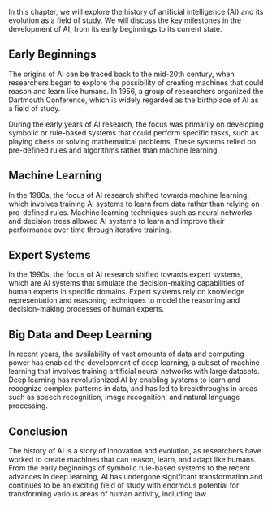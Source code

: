 
In this chapter, we will explore the history of artificial intelligence (AI) and its evolution as a field of study. We will discuss the key milestones in the development of AI, from its early beginnings to its current state.

Early Beginnings
----------------

The origins of AI can be traced back to the mid-20th century, when researchers began to explore the possibility of creating machines that could reason and learn like humans. In 1956, a group of researchers organized the Dartmouth Conference, which is widely regarded as the birthplace of AI as a field of study.

During the early years of AI research, the focus was primarily on developing symbolic or rule-based systems that could perform specific tasks, such as playing chess or solving mathematical problems. These systems relied on pre-defined rules and algorithms rather than machine learning.

Machine Learning
----------------

In the 1980s, the focus of AI research shifted towards machine learning, which involves training AI systems to learn from data rather than relying on pre-defined rules. Machine learning techniques such as neural networks and decision trees allowed AI systems to learn and improve their performance over time through iterative training.

Expert Systems
--------------

In the 1990s, the focus of AI research shifted towards expert systems, which are AI systems that simulate the decision-making capabilities of human experts in specific domains. Expert systems rely on knowledge representation and reasoning techniques to model the reasoning and decision-making processes of human experts.

Big Data and Deep Learning
--------------------------

In recent years, the availability of vast amounts of data and computing power has enabled the development of deep learning, a subset of machine learning that involves training artificial neural networks with large datasets. Deep learning has revolutionized AI by enabling systems to learn and recognize complex patterns in data, and has led to breakthroughs in areas such as speech recognition, image recognition, and natural language processing.

Conclusion
----------

The history of AI is a story of innovation and evolution, as researchers have worked to create machines that can reason, learn, and adapt like humans. From the early beginnings of symbolic rule-based systems to the recent advances in deep learning, AI has undergone significant transformation and continues to be an exciting field of study with enormous potential for transforming various areas of human activity, including law.
